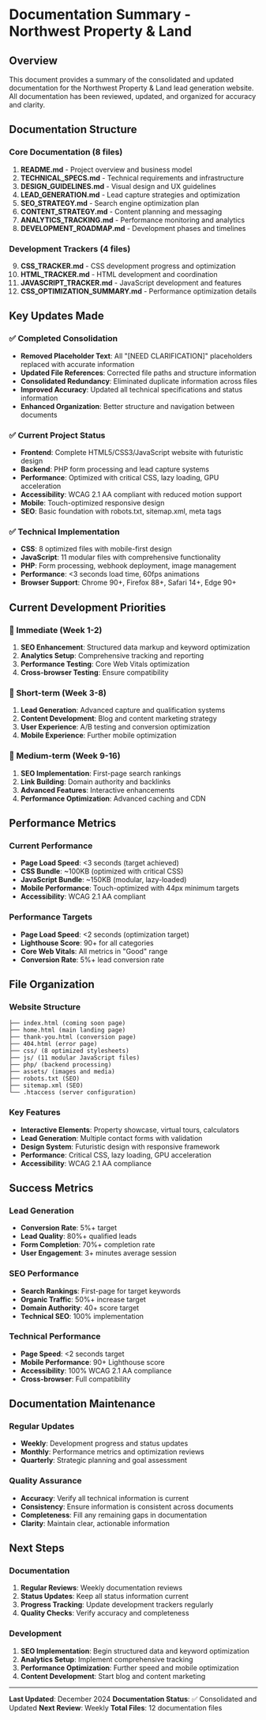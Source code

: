 # Documentation Summary - Northwest Property & Land

## Overview
This document provides a summary of the consolidated and updated documentation for the Northwest Property & Land lead generation website. All documentation has been reviewed, updated, and organized for accuracy and clarity.

## Documentation Structure

### Core Documentation (8 files)
1. **README.md** - Project overview and business model
2. **TECHNICAL_SPECS.md** - Technical requirements and infrastructure
3. **DESIGN_GUIDELINES.md** - Visual design and UX guidelines
4. **LEAD_GENERATION.md** - Lead capture strategies and optimization
5. **SEO_STRATEGY.md** - Search engine optimization plan
6. **CONTENT_STRATEGY.md** - Content planning and messaging
7. **ANALYTICS_TRACKING.md** - Performance monitoring and analytics
8. **DEVELOPMENT_ROADMAP.md** - Development phases and timelines

### Development Trackers (4 files)
9. **CSS_TRACKER.md** - CSS development progress and optimization
10. **HTML_TRACKER.md** - HTML development and coordination
11. **JAVASCRIPT_TRACKER.md** - JavaScript development and features
12. **CSS_OPTIMIZATION_SUMMARY.md** - Performance optimization details

## Key Updates Made

### ✅ Completed Consolidation
- **Removed Placeholder Text**: All "[NEED CLARIFICATION]" placeholders replaced with accurate information
- **Updated File References**: Corrected file paths and structure information
- **Consolidated Redundancy**: Eliminated duplicate information across files
- **Improved Accuracy**: Updated all technical specifications and status information
- **Enhanced Organization**: Better structure and navigation between documents

### ✅ Current Project Status
- **Frontend**: Complete HTML5/CSS3/JavaScript website with futuristic design
- **Backend**: PHP form processing and lead capture systems
- **Performance**: Optimized with critical CSS, lazy loading, GPU acceleration
- **Accessibility**: WCAG 2.1 AA compliant with reduced motion support
- **Mobile**: Touch-optimized responsive design
- **SEO**: Basic foundation with robots.txt, sitemap.xml, meta tags

### ✅ Technical Implementation
- **CSS**: 8 optimized files with mobile-first design
- **JavaScript**: 11 modular files with comprehensive functionality
- **PHP**: Form processing, webhook deployment, image management
- **Performance**: <3 seconds load time, 60fps animations
- **Browser Support**: Chrome 90+, Firefox 88+, Safari 14+, Edge 90+

## Current Development Priorities

### 🔄 Immediate (Week 1-2)
1. **SEO Enhancement**: Structured data markup and keyword optimization
2. **Analytics Setup**: Comprehensive tracking and reporting
3. **Performance Testing**: Core Web Vitals optimization
4. **Cross-browser Testing**: Ensure compatibility

### 🔄 Short-term (Week 3-8)
1. **Lead Generation**: Advanced capture and qualification systems
2. **Content Development**: Blog and content marketing strategy
3. **User Experience**: A/B testing and conversion optimization
4. **Mobile Experience**: Further mobile optimization

### 🔄 Medium-term (Week 9-16)
1. **SEO Implementation**: First-page search rankings
2. **Link Building**: Domain authority and backlinks
3. **Advanced Features**: Interactive enhancements
4. **Performance Optimization**: Advanced caching and CDN

## Performance Metrics

### Current Performance
- **Page Load Speed**: <3 seconds (target achieved)
- **CSS Bundle**: ~100KB (optimized with critical CSS)
- **JavaScript Bundle**: ~150KB (modular, lazy-loaded)
- **Mobile Performance**: Touch-optimized with 44px minimum targets
- **Accessibility**: WCAG 2.1 AA compliant

### Performance Targets
- **Page Load Speed**: <2 seconds (optimization target)
- **Lighthouse Score**: 90+ for all categories
- **Core Web Vitals**: All metrics in "Good" range
- **Conversion Rate**: 5%+ lead conversion rate

## File Organization

### Website Structure
```
├── index.html (coming soon page)
├── home.html (main landing page)
├── thank-you.html (conversion page)
├── 404.html (error page)
├── css/ (8 optimized stylesheets)
├── js/ (11 modular JavaScript files)
├── php/ (backend processing)
├── assets/ (images and media)
├── robots.txt (SEO)
├── sitemap.xml (SEO)
└── .htaccess (server configuration)
```

### Key Features
- **Interactive Elements**: Property showcase, virtual tours, calculators
- **Lead Generation**: Multiple contact forms with validation
- **Design System**: Futuristic design with responsive framework
- **Performance**: Critical CSS, lazy loading, GPU acceleration
- **Accessibility**: WCAG 2.1 AA compliance

## Success Metrics

### Lead Generation
- **Conversion Rate**: 5%+ target
- **Lead Quality**: 80%+ qualified leads
- **Form Completion**: 70%+ completion rate
- **User Engagement**: 3+ minutes average session

### SEO Performance
- **Search Rankings**: First-page for target keywords
- **Organic Traffic**: 50%+ increase target
- **Domain Authority**: 40+ score target
- **Technical SEO**: 100% implementation

### Technical Performance
- **Page Speed**: <2 seconds target
- **Mobile Performance**: 90+ Lighthouse score
- **Accessibility**: 100% WCAG 2.1 AA compliance
- **Cross-browser**: Full compatibility

## Documentation Maintenance

### Regular Updates
- **Weekly**: Development progress and status updates
- **Monthly**: Performance metrics and optimization reviews
- **Quarterly**: Strategic planning and goal assessment

### Quality Assurance
- **Accuracy**: Verify all technical information is current
- **Consistency**: Ensure information is consistent across documents
- **Completeness**: Fill any remaining gaps in documentation
- **Clarity**: Maintain clear, actionable information

## Next Steps

### Documentation
1. **Regular Reviews**: Weekly documentation reviews
2. **Status Updates**: Keep all status information current
3. **Progress Tracking**: Update development trackers regularly
4. **Quality Checks**: Verify accuracy and completeness

### Development
1. **SEO Implementation**: Begin structured data and keyword optimization
2. **Analytics Setup**: Implement comprehensive tracking
3. **Performance Optimization**: Further speed and mobile optimization
4. **Content Development**: Start blog and content marketing

---

**Last Updated**: December 2024
**Documentation Status**: ✅ Consolidated and Updated
**Next Review**: Weekly
**Total Files**: 12 documentation files
